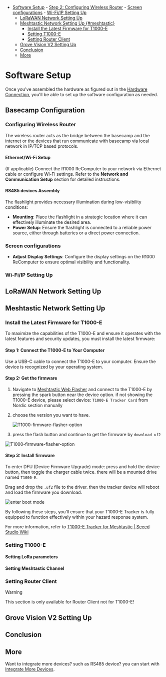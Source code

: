 <!-- TOC -->

- [Software Setup](#software-setup)
        - [Step 2: Configuring Wireless Router](#step-2-configuring-wireless-router)
        - [Screen configurations](#screen-configurations)
        - [Wi-Fi/IP Setting Up](#wi-fiip-setting-up)
    - [LoRaWAN Network Setting Up](#lorawan-network-setting-up)
    - [Meshtastic Network Setting Up {#meshtastic}](#meshtastic-network-setting-up-meshtastic)
        - [Install the Latest Firmware for T1000-E](#install-the-latest-firmware-for-t1000-e)
        - [Setting T1000-E](#setting-t1000-e)
        - [Setting Router Client](#setting-router-client)
    - [Grove Vision V2 Setting Up](#grove-vision-v2-setting-up)
    - [Conclusion](#conclusion)
    - [More](#more)

<!-- /TOC -->

# Software Setup

Once you've assembled the hardware as figured out in the [Hardware Connection](./hardware-connection.md), you'll be able to set up the software configuration as needed. 

## Basecamp Configuration

### Configuring Wireless Router

The wireless router acts as the bridge between the basecamp and  the internet or the devices that run communicate with basecamp via local network in IP/TCP based protocols.  

#### Ethernet/Wi-Fi Setup


(If applicable) Connect the R1000 ReComputer to your network via Ethernet cable or configure Wi-Fi settings. Refer to the **Network and Communication Setup** section for detailed instructions.

#### RS485 devices Assembly  

The flashlight provides necessary illumination during low-visibility conditions:

- **Mounting**: Place the flashlight in a strategic location where it can effectively illuminate the desired area.
- **Power Setup**: Ensure the flashlight is connected to a reliable power source, either through batteries or a direct power connection.


### Screen configurations

- **Adjust Display Settings**: Configure the display settings on the R1000 ReComputer to ensure optimal visibility and functionality.

### Wi-Fi/IP Setting Up

## LoRaWAN Network Setting Up

## Meshtastic Network Setting Up

### Install the Latest Firmware for T1000-E

To maximize the capabilities of the T1000-E and ensure it operates with the latest features and security updates, you must install the latest firmware:

#### Step 1:  **Connect the T1000-E to Your Computer**

Use a USB-C cable to connect the T1000-E to your computer. Ensure the device is recognized by your operating system.

#### Step 2: Get the firmware

1. Navigate to [Meshtastic Web Flasher](https://flasher.meshtastic.org/) and connect to the T1000-E by pressing the spark button near the device option. if not showing the T1000-E device, please select device: `T1000-E Tracker Card` from Nordic section manually
2. choose the version you want to have.

    ![T1000-firmware-flasher-option](https://files.seeedstudio.com/wiki/SenseCAP/Meshtastic/T1000-firmware-flasher-option.png)

3. press the flash button and continue to get the firmware by `download uf2`

![T1000-firmware-flasher-option](https://files.seeedstudio.com/wiki/SenseCAP/Meshtastic/download-uf2.png)

#### Step 3: Install firmware

To enter DFU (Device Firmware Upgrade) mode: press and hold the device button, then toggle the charger cable twice. there will be a mounted drive named `T1000-E`.

Drag and drop the `.uf2` file to the driver. then the tracker device will reboot and load the firmware you download.

![enter boot mode](https://files.seeedstudio.com/wiki/SenseCAP/Meshtastic/T1000-enter-boot.gif)

By following these steps, you’ll ensure that your T1000-E Tracker is fully equipped to function effectively within your hazard response system.

For more information, refer to [T1000-E Tracker for Meshtastic | Seeed Studio Wiki](https://wiki.seeedstudio.com/sensecap_t1000_e/)

### Setting T1000-E

#### Setting LoRa parameters

#### Setting Meshtastic Channel

### Setting Router Client

> [!WARNING]  
> This section is only available for Router Client not for T1000-E!





## Grove Vision V2 Setting Up

## Conclusion

## More

Want to integrate more devices? such as RS485 device? you can start with [Integrate More Devices](./integrate-more-devices.md).

